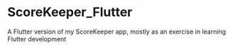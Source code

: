 # ScoreKeeper_Flutter
A Flutter version of my ScoreKeeper app, mostly as an exercise in learning Flutter development
